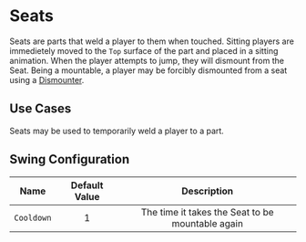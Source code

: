 # Seats

Seats are parts that weld a player to them when touched. Sitting players are immedietely moved to the `Top` surface of the part and placed in a sitting animation. When the player attempts to jump, they will dismount from the Seat. Being a mountable, a player may be forcibly dismounted from a seat using a [Dismounter](dismounters.md).

## Use Cases

Seats may be used to temporarily weld a player to a part.

## Swing Configuration

| Name | Default Value | Description
|:-----:|:-----:|:-----:
| `Cooldown` | 1 | The time it takes the Seat to be mountable again
